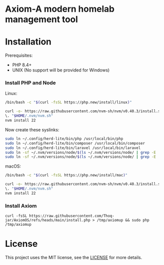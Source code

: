 # Axiom-A modern homelab management tool

# Installation
Prerequisites:
- PHP 8.4+
- UNIX (No support will be provided for Windows)

### Install PHP and Node
Linux:
```sh
/bin/bash -c "$(curl -fsSL https://php.new/install/linux)"
```

```sh
curl -o- https://raw.githubusercontent.com/nvm-sh/nvm/v0.40.3/install.sh | bash
\. "$HOME/.nvm/nvm.sh"
nvm install 22
```

Now create these syslinks:
```sh
sudo ln ~/.config/herd-lite/bin/php /usr/local/bin/php
sudo ln ~/.config/herd-lite/bin/composer /usr/local/bin/composer
sudo ln ~/.config/herd-lite/bin/laravel /usr/local/bin/laravel
sudo ln -sf ~/.nvm/versions/node/$(ls ~/.nvm/versions/node/ | grep -E '^v[0-9]+\.[0-9]+\.[0-9]+$' | sort -V | tail -1)/bin/node /usr/local/bin/node
sudo ln -sf ~/.nvm/versions/node/$(ls ~/.nvm/versions/node/ | grep -E '^v[0-9]+\.[0-9]+\.[0-9]+$' | sort -V | tail -1)/bin/npm /usr/local/bin/npm
```

macOS:
```sh
/bin/bash -c "$(curl -fsSL https://php.new/install/mac)" 
 ```

```sh
curl -o- https://raw.githubusercontent.com/nvm-sh/nvm/v0.40.3/install.sh | bash
\. "$HOME/.nvm/nvm.sh"
nvm install 22
```

### Install Axiom
```shell
curl -fsSL https://raw.githubusercontent.com/Thoq-jar/AxiomOS/refs/heads/main/install.php > /tmp/axiomup && sudo php /tmp/axiomup
```

# License
This project uses the MIT license,
see the [LICENSE](LICENSE.md) for more details.
